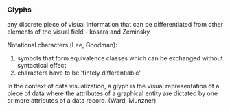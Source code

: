 ### Glyphs
any discrete piece of visual information that can be differentiated from other elements of the visual field - kosara and Zeminsky

Notational characters (Lee, Goodman):
1. symbols that form equivalence classes which can be exchanged without syntactical effect
2. characters have to be 'fintely differentiable' 

In the context of data visualization, a glyph is the visual representation of a piece of data where the attributes of a graphical entity are dictated by one or more attributes of a data record. (Ward, Munzner)
